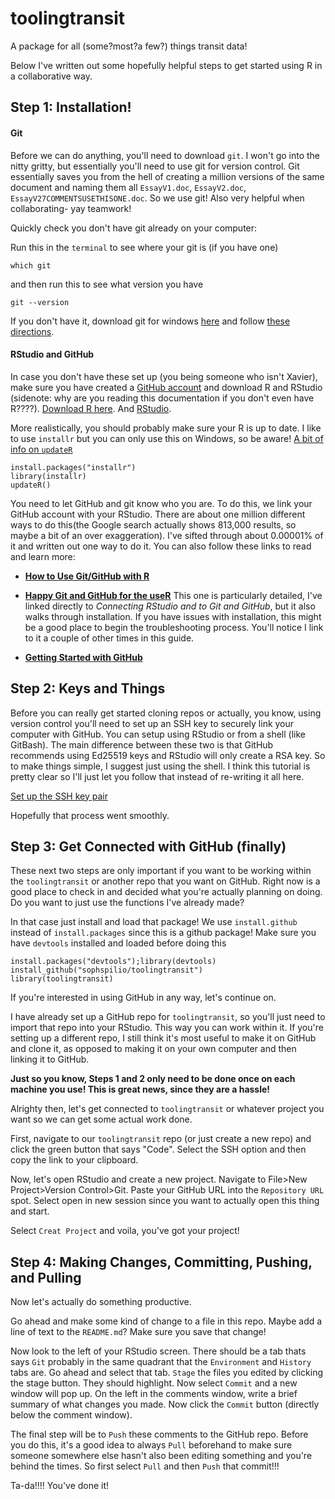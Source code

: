 # toolingtransit

A package for all (some?most?a few?) things transit data! 

Below I've written out some hopefully helpful steps to get started using R in a collaborative way. 




## Step 1: Installation! 

#### Git
Before we can do anything, you'll need to download `git`. I won't go into the nitty gritty, but essentially you'll need to use git for version control. Git essentially saves you from the hell of creating a million versions of the same document and naming them all `EssayV1.doc`, `EssayV2.doc`, `EssayV27COMMENTSUSETHISONE.doc`. So we use git! Also very helpful when collaborating- yay teamwork!  

Quickly check you don't have git already on your computer: 

Run this in the `terminal` to see where your git is (if you have one)
```{bash}
which git
```

and then run this to see what version you have
```{bash}
git --version
```

If you don't have it, download git for windows [here](https://gitforwindows.org/) and follow [these directions](https://happygitwithr.com/install-git.html#install-git-windows). 

#### RStudio and GitHub
In case you don't have these set up (you being someone who isn't Xavier), make sure you have created a [GitHub account](https://github.com/) and download R and RStudio (sidenote: why are you reading this documentation if you don't even have R????). [Download R here](https://cloud.r-project.org/). And [RStudio](https://www.rstudio.com/products/rstudio/download/preview/). 

More realistically, you should probably make sure your R is up to date. I like to use `installr` but you can only use this on Windows, so be aware! 
[A bit of info on `updateR` ](https://www.rdocumentation.org/packages/installr/versions/0.23.2/topics/updateR)

```{r eval = F}
install.packages("installr")
library(installr)
updateR()
```


You need to let GitHub and git know who you are. To do this, we link your GitHub account with your RStudio. There are about one million different ways to do this(the Google search actually shows 813,000 results, so maybe a bit of an over exaggeration). I've sifted through about 0.00001% of it and written out one way to do it. You can also follow these links to read and learn more: 

- **[How to Use Git/GitHub with R](https://rfortherestofus.com/2021/02/how-to-use-git-github-with-r/)**

- **[Happy Git and GitHub for the useR](https://happygitwithr.com/rstudio-git-github.html)** This one is particularly detailed, I've linked directly to *Connecting RStudio and to Git and GitHub*, but it also walks through installation. If you have issues with installation, this might be a good place to begin the troubleshooting process. You'll notice I link to it a couple of other times in this guide. 

- **[Getting Started with  GitHub](https://jennybc.github.io/2014-05-12-ubc/ubc-r/session2.4_github.html)**


## Step 2: Keys and Things
Before you can really get started cloning repos or actually, you know, using version control you'll need to set up an SSH key to securely link your computer with GitHub. You can setup using RStudio or from a shell (like GitBash). The main difference between these two is that GitHub recommends using Ed25519 keys and RStudio will only create a RSA key. So to make things simple, I suggest just using the shell. I think this tutorial is pretty clear so I'll just let you follow that instead of re-writing it all here. 

[Set up the SSH key pair](https://happygitwithr.com/ssh-keys.html#create-an-ssh-key-pair)

Hopefully that process went smoothly. 

## Step 3: Get Connected with GitHub (finally)
These next two steps are only important if you want to be working within the `toolingtransit` or another repo that you want on GitHub. Right now is a good place to check in and decided what you're actually planning on doing. Do you want to just use the functions I've already made? 

In that case just install and load that package! We use `install.github` instead of `install.packages` since this is a github package! Make sure you have `devtools` installed and loaded before doing this

```{r, eval = FALSE}
install.packages("devtools");library(devtools)
install_github("sophspilio/toolingtransit")
library(toolingtransit)
```

If you're interested in using GitHub in any way, let's continue on. 

I have already set up a GitHub repo for `toolingtransit`, so you'll just need to import that repo into your RStudio. This way you can work within it. If you're setting up a different repo, I still think it's most useful to make it on GitHub and clone it, as opposed to making it on your own computer and then linking it to GitHub. 

**Just so you know, Steps 1 and 2 only need to be done once on each machine you use! This is great news, since they are a hassle!**

Alrighty then, let's get connected to `toolingtransit` or whatever project you want so we can get some actual work done. 

First, navigate to our `toolingtransit` repo (or just create a new repo) and click the green button that says "Code". Select the SSH option and then copy the link to your clipboard. 

Now, let's open RStudio and create a new project. Navigate to File>New Project>Version Control>Git. Paste your GitHub URL into the `Repository URL`  spot. Select open in new session since you want to actually open this thing and start. 

Select `Creat Project` and voila, you've got your project! 

## Step 4: Making Changes, Committing, Pushing, and Pulling
Now let's actually do something productive. 

Go ahead and make some kind of change to a file in this repo. Maybe add a line of text to the `README.md`? Make sure you save that change! 

Now look to the left of your RStudio screen. There should be a tab thats says `Git` probably in the same quadrant that the `Environment` and `History` tabs are. Go ahead and select that tab. `Stage` the files you edited by clicking the stage button. They should highlight. Now select `Commit` and a new window will pop up. On the left in the comments window, write a brief summary of what changes you made. Now click the `Commit` button (directly below the comment window). 

The final step will be to `Push` these comments to the GitHub repo. Before you do this, it's a good idea to always `Pull` beforehand to make sure someone somewhere else hasn't also been editing something and you're behind the times. So first select `Pull` and then `Push` that commit!!!

Ta-da!!!! You've done it! 
